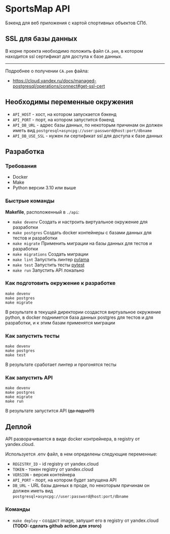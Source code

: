 # SportsMap API

Бэкенд для веб приложения с картой спортивных объектов СПб.

## SSL для базы данных

В корне проекта необходимо положить файл `CA.pem`, в котором
находится ssl сертификат для доступа к базе данных.

---
Подробнее о получении `CA.pem` файла:
- https://cloud.yandex.ru/docs/managed-postgresql/operations/connect#get-ssl-cert

## Необходимы переменные окружения

- `API_HOST` - хост, на котором запускается бэкенд
- `API_PORT` - порт, на котором запустится бэкенд
- `API_DB_URL` - адрес базы данных, по некоторым причинам он должен
иметь вид `postgresql+asyncpg://user:password@host:port/dbname`
- `API_DB_USE_SSL` - нужен ли сертификат ssl для доступа к базе данных

## Разработка

### Требования

- Docker
- Make
- Python версии 3.10 или выше

### Быстрые команды

**Makefile**, расположенный в `./api`:

- `make devenv` Создать и настроить виртуальное окружение для разработки
- `make postgres` Создать docker контейнеры с базами данных для тестов и разработки
- `make migrate` Применить миграции на базы данных для тестов и разработки
- `make migrations` Создать миграции
- `make lint` Запустить линтер [pylama](https://pypi.org/project/pylama/)
- `make test` Запустить тесты [pytest](https://pypi.org/project/pytest/)
- `make run` Запустить API локально

### Как подготовить окружение к разработке

```commandline
make devenv
make postgres
make migrate
```

В результате в текущей директории создастся виртуальное окружение python, 
в docker поднимется база данных postgres для тестов и для разработки,
и к этим базам применятся миграции

### Как запустить тесты

```commandline
make devenv
make postgres
make test
```

В результате сработает линтер и прогонятся тесты

### Как запустить API

```commandline
make devenv
make postgres
make migrate
make run
```

В результате запустится API ~~(да ладно!!!)~~

## Деплой

API разворачивается в виде docker контрейнера, в registry 
от yandex.cloud.

Используется .env файл, в нем определены следующие переменные:

- `REGISTRY_ID` - id registry от yandex.cloud
- `TOKEN` - токен registry от yandex.cloud
- `VERSION` - версия контейнера
- `API_PORT` - порт, на котором будет запущена API
- `DB_URL` - URL базы данных в проде, по некоторым причинам он должен
иметь вид `postgresql+asyncpg://user:password@host:port/dbname`

### Команды

- `make deploy` - создаст image,
запушит его в registry от yandex.cloud **(TODO: сделать github action для этого)**